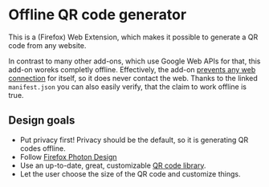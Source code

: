 # Offline QR code generator

This is a (Firefox) Web Extension, which makes it possible to generate a QR code from any website.

In contrast to many other add-ons, which use Google Web APIs for that, this add-on woreks completly offline.
Effectively, the add-on [prevents any web connection]() for itself, so it does never contact the web. Thanks to the linked `manifest.json` you can also easily verify, that the claim to work offline is true.

## Design goals
* Put privacy first! Privacy should be the default, so it is generating QR codes offline.
* Follow [Firefox Photon Design](https://design.firefox.com/photon/welcome.html)
* Use an up-to-date, great, customizable [QR code library](https://larsjung.de/kjua/).
* Let the user choose the size of the QR code and customize things.

